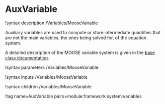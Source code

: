 # AuxVariable

!syntax description /Variables/MooseVariable

Auxiliary variables are used to compute or store intermediate quantities that are not the main variables,
the ones being solved for, of the equation system.

A detailed description of the MOOSE variable system is given in the [base class documentation](MooseVariableBase.md).

!syntax parameters /Variables/MooseVariable

!syntax inputs /Variables/MooseVariable

!syntax children /Variables/MooseVariable

!tag name=AuxVariable pairs=module:framework system:variables
